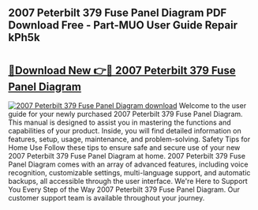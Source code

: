 ## 2007 Peterbilt 379 Fuse Panel Diagram PDF Download Free - Part-MUO User Guide Repair kPh5k

# <h2><a href="http://dfttmh.blite.top/?on=2007+Peterbilt+379+Fuse+Panel+Diagram">🔗Download New 👉🔴 2007 Peterbilt 379 Fuse Panel Diagram</a></h2>

[![2007 Peterbilt 379 Fuse Panel Diagram download](https://i.imgur.com/lujVjoI.png)](http://dfttmh.blite.top/?on=2007+Peterbilt+379+Fuse+Panel+Diagram)
Welcome to the user guide for your newly purchased 2007 Peterbilt 379 Fuse Panel Diagram. This manual is designed to assist you in mastering the functions and capabilities of your product. Inside, you will find detailed information on features, setup, usage, maintenance, and problem-solving. Safety Tips for Home Use Follow these tips to ensure safe and secure use of your new 2007 Peterbilt 379 Fuse Panel Diagram at home. 2007 Peterbilt 379 Fuse Panel Diagram comes with an array of advanced features, including voice recognition, customizable settings, multi-language support, and automatic backups, all accessible through the user interface. We're Here to Support You Every Step of the Way 2007 Peterbilt 379 Fuse Panel Diagram. Our customer support team is available throughout your journey.
